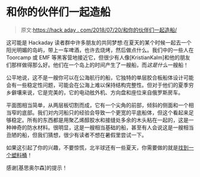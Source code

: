 # 和你的伙伴们一起造船

> 原文:[https://hack aday . com/2018/07/20/和你的伙伴们一起造船/](https://hackaday.com/2018/07/20/build-a-boat-with-your-buddies/)

这可能是 Hackaday 读者群中许多朋友的共同梦想:在夏天的某个时候一起去一个阳光明媚的岛屿，带上一车啤酒，也许去烧烤，然后做点什么。我们中的一些人在 Toorcamp 或 EMF 等黑客营地接近它，但很少有人像[KristianKalm]和他的朋友们那样做得那么好。他们在一个岛上的时间产生了一艘船，而*这是什么*一艘船！

公平地说，这不是一艘你可以在公海航行的船，它独特的单层胶合板船体设计可能会有一些稳定性问题，可能会在公海上难以保持结构完整性。但对于他们的夏季穷乡僻壤来说，它是完美的，它的电动舷外机、方向盘和座位来自俄罗斯房车。

平面图相当简单，从两层板切割而成，它有一个尖角的前部，倾斜的侧面和一个相当窄的底部。我们对内河船只的经验会导致一个更宽的平底船体，但这个看起来足够稳定。所有的东西都是用聚乙烯醇胶水和接缝处多余的木头粘在一起的，这是一种神奇的防水材料。很明显，这是一艘相当基础的船，甚至有人会说这是一艘相当丑陋的船，但我们猜想，很少有读者不想在暑假里尝试一下。

如果这引起了你的兴趣，不要惊慌，北半球还有一些夏天，你需要做的就是[找到一个塑料桶](https://hackaday.com/2017/08/14/building-a-motorized-barrel-boat/)！

感谢[基思奥尔森]的提示！